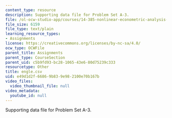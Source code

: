```yaml
---
content_type: resource
description: Supporting data file for Problem Set A-3.
file: /ol-ocw-studio-app/courses/14-385-nonlinear-econometric-analysis-fall-2007/e49d1d2f66869b839e982100e70b167b_engle.csv
file_size: 6159
file_type: text/plain
learning_resource_types:
- Assignments
license: https://creativecommons.org/licenses/by-nc-sa/4.0/
ocw_type: OCWFile
parent_title: Assignments
parent_type: CourseSection
parent_uid: c5b9fd93-bc28-1065-43e6-80d75239c333
resourcetype: Other
title: engle.csv
uid: e49d1d2f-6686-9b83-9e98-2100e70b167b
video_files:
  video_thumbnail_file: null
video_metadata:
  youtube_id: null
---
```

Supporting data file for Problem Set A-3.